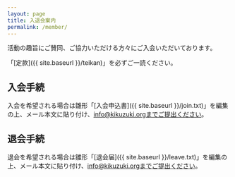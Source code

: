 ```yaml
---
layout: page
title: 入退会案内
permalink: /member/
---
```


活動の趣旨にご賛同、ご協力いただける方々にご入会いただいております。

「[定款]({{ site.baseurl }}/teikan)」を必ずご一読ください。

入会手続
---

入会を希望される場合は雛形「[入会申込書]({{ site.baseurl }}/join.txt)」を編集の上、メール本文に貼り付け、info@kikuzuki.orgまでご提出ください。

退会手続
---

退会を希望される場合は雛形「[退会届]({{ site.baseurl }}/leave.txt)」を編集の上、メール本文に貼り付け、info@kikuzuki.orgまでご提出ください。
